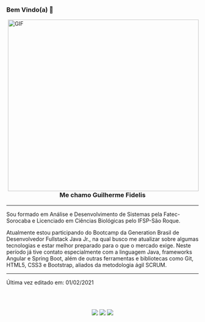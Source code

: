 ### Bem Vindo(a) 👋


  <img align="right" alt="GIF" src="https://i.imgur.com/lQyGe1n.gif" width="500" height="450" />

<h3 align="center">
  Me chamo Guilherme Fidelis
</h3>

---

<p>
  Sou formado em Análise e Desenvolvimento de Sistemas pela Fatec-Sorocaba e Licenciado em Ciências Biológicas pelo IFSP-São Roque.
  </p><p>
Atualmente estou participando do Bootcamp da Generation Brasil de Desenvolvedor Fullstack Java Jr., na qual busco me atualizar sobre algumas tecnologias e estar melhor preparado para o que o mercado exige. Neste período já tive contato especialmente com a linguagem Java, frameworks Angular e Spring Boot, além de outras ferramentas e bibliotecas como Git, HTML5, CSS3 e Bootstrap, aliados da metodologia ágil SCRUM.
</p>

-----

Última vez editado em: 01/02/2021

<br><br>

<p align="center">
  <a href="https://www.linkedin.com/in/guifidelis/"><img src="https://img.shields.io/badge/LinkedIn-0077B5?style=for-the-badge&logo=linkedin&logoColor=white"></a>
  <a href="https://www.instagram.com/miranozoom/"><img src="https://img.shields.io/badge/Instagram-E4405F?style=for-the-badge&logo=instagram&logoColor=white"></a>
   <a href="mailto:gui.fdsk@gmail.com"><img src="https://img.shields.io/badge/Gmail-D14836?style=for-the-badge&logo=gmail&logoColor=white"></a>
  
  </p>
</p>
